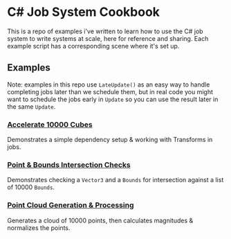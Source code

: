 C# Job System Cookbook
=======================

This is a repo of examples i've written to learn how to use the C# job system to write systems at scale, here for reference and sharing.  Each example script has a corresponding scene where it's set up.



## Examples

Note: examples in this repo use `LateUpdate()` as an easy way to handle completing jobs later than we schedule them, but in real code you might want to schedule the jobs early in `Update` so you can use the result later in the same `Update`. 

### [Accelerate 10000 Cubes](Assets/Scripts/AccelerationParallelFor.cs)

Demonstrates a simple dependency setup & working with Transforms in jobs.

### [Point & Bounds Intersection Checks](Assets/Scripts/CheckBoundsParallelFor.cs)

Demonstrates checking a `Vector3` and a `Bounds` for intersection against a list of 10000 `Bounds`.

### [Point Cloud Generation & Processing](Assets/Scripts/PointCloudProcessing.cs)

Generates a cloud of 10000 points, then calculates magnitudes & normalizes the points.
